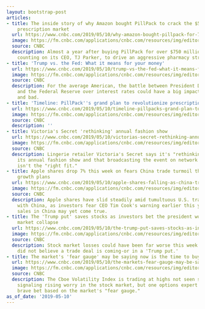 ```yaml
---
layout: bootstrap-post
articles:
- title: The inside story of why Amazon bought PillPack to crack the $500 billion
    prescription market
  url: https://www.cnbc.com/2019/05/10/why-amazon-bought-pillpack-for-753-million-and-what-happens-next.html
  image: https://fm.cnbc.com/applications/cnbc.com/resources/img/editorial/2018/06/28/105300960-1530210494331pillpackfounders-gettyimages-476367148.1910x1000.jpg
  source: CNBC
  description: Almost a year after buying PillPack for over $750 million, Amazon is
    counting on its CEO, TJ Parker, to drive an aggressive pharmacy strategy.
- title: 'Trump vs. the Fed: What it means for your money'
  url: https://www.cnbc.com/2019/05/10/trump-vs-the-fed-what-it-means-for-your-money.html
  image: https://fm.cnbc.com/applications/cnbc.com/resources/img/editorial/2018/07/02/105306732-1530541742841trump_fed.1910x1000.jpg
  source: CNBC
  description: For the average American, the battle between President Donald Trump
    and the Federal Reserve over interest rates could have a big impact — both good
    and bad.
- title: 'Timeline: PillPack''s grand plan to revolutionize prescription drugs'
  url: https://www.cnbc.com/2019/05/10/timeline-pillpacks-grand-plan-to-revolutionize-prescription-drugs.html
  image: https://fm.cnbc.com/applications/cnbc.com/resources/img/editorial/2016/06/13/103711103-GettyImages-527251176.1910x1000.jpg
  source: CNBC
  description: ''
- title: Victoria's Secret 'rethinking' annual fashion show
  url: https://www.cnbc.com/2019/05/10/victorias-secret-rethinking-annual-fashion-show.html
  image: https://fm.cnbc.com/applications/cnbc.com/resources/img/editorial/2016/12/09/104157793-GettyImages-626920972.1910x1000.jpg
  source: CNBC
  description: Lingerie retailer Victoria's Secret says it's "rethinking" holding
    its annual fashion show and that broadcasting the event on network television
    isn't the "right fit."
- title: Apple shares drop 7% this week on fears China trade turmoil threatens iPhone
    growth plans
  url: https://www.cnbc.com/2019/05/10/apple-shares-falling-as-china-trade-turmoil-threatens-iphone-growth.html
  image: https://fm.cnbc.com/applications/cnbc.com/resources/img/editorial/2019/01/03/105658274-1546541826766rtx5ei7p.1910x1000.jpg
  source: CNBC
  description: Apple shares have slid steadily amid tumultuous U.S. trade negotiations
    with China, as investors fear CEO Tim Cook's warning earlier this year about iPhone
    sales in China may yet come true.
- title: The 'Trump put' saves stocks as investors bet the president won't let the
    market collapse
  url: https://www.cnbc.com/2019/05/10/the-trump-put-saves-stocks-as-investors-bet-the-president-wont-let-the-market-collapse.html
  image: https://fm.cnbc.com/applications/cnbc.com/resources/img/editorial/2019/05/07/105897828-1557246360747rtx6uqnj.1910x1000.jpg
  source: CNBC
  description: Stock market losses could have been far worse this week if investors
    did not believe a trade deal is coming-or in a 'Trump put.'
- title: The market's 'fear gauge' may be saying now is the time to buy stocks
  url: https://www.cnbc.com/2019/05/10/the-markets-fear-gauge-may-be-saying-now-is-the-time-to-buy-stocks.html
  image: https://fm.cnbc.com/applications/cnbc.com/resources/img/editorial/2016/09/28/103976295-GettyImages-470976137r.1910x1000.jpg
  source: CNBC
  description: The Cboe Volatility Index is trading at highs not seen since January,
    signaling rising worry in the stock market, but one options expert is making a
    brave bet based on the market's "fear gauge."
as_of_date: '2019-05-10'
---
```


